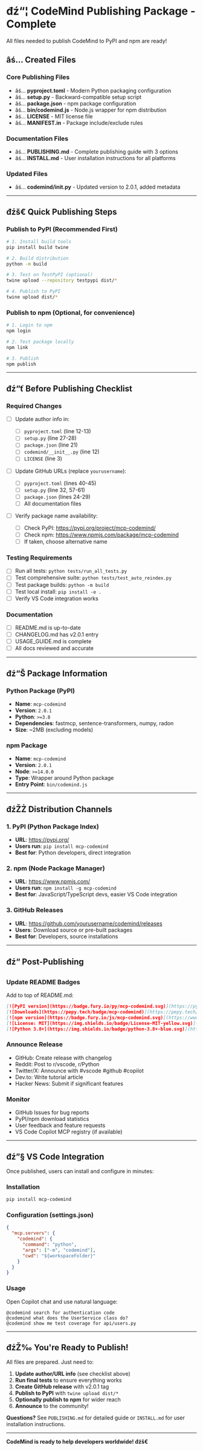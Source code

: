 ﻿# đź“¦ CodeMind Publishing Package - Complete

All files needed to publish CodeMind to PyPI and npm are ready!

## âś… Created Files

### Core Publishing Files

- âś… **pyproject.toml** - Modern Python packaging configuration
- âś… **setup.py** - Backward-compatible setup script
- âś… **package.json** - npm package configuration
- âś… **bin/codemind.js** - Node.js wrapper for npm distribution
- âś… **LICENSE** - MIT license file
- âś… **MANIFEST.in** - Package include/exclude rules

### Documentation Files

- âś… **PUBLISHING.md** - Complete publishing guide with 3 options
- âś… **INSTALL.md** - User installation instructions for all platforms

### Updated Files

- âś… **codemind/**init**.py** - Updated version to 2.0.1, added metadata

---

## đźš€ Quick Publishing Steps

### Publish to PyPI (Recommended First)

```bash
# 1. Install build tools
pip install build twine

# 2. Build distribution
python -m build

# 3. Test on TestPyPI (optional)
twine upload --repository testpypi dist/*

# 4. Publish to PyPI
twine upload dist/*
```

### Publish to npm (Optional, for convenience)

```bash
# 1. Login to npm
npm login

# 2. Test package locally
npm link

# 3. Publish
npm publish
```

---

## đź“ť Before Publishing Checklist

### Required Changes

- [ ] Update author info in:

  - [ ] `pyproject.toml` (line 12-13)
  - [ ] `setup.py` (line 27-28)
  - [ ] `package.json` (line 21)
  - [ ] `codemind/__init__.py` (line 12)
  - [ ] `LICENSE` (line 3)

- [ ] Update GitHub URLs (replace `yourusername`):

  - [ ] `pyproject.toml` (lines 40-45)
  - [ ] `setup.py` (line 32, 57-61)
  - [ ] `package.json` (lines 24-29)
  - [ ] All documentation files

- [ ] Verify package name availability:
  - [ ] Check PyPI: https://pypi.org/project/mcp-codemind/
  - [ ] Check npm: https://www.npmjs.com/package/mcp-codemind
  - [ ] If taken, choose alternative name

### Testing Requirements

- [ ] Run all tests: `python tests/run_all_tests.py`
- [ ] Test comprehensive suite: `python tests/test_auto_reindex.py`
- [ ] Test package builds: `python -m build`
- [ ] Test local install: `pip install -e .`
- [ ] Verify VS Code integration works

### Documentation

- [ ] README.md is up-to-date
- [ ] CHANGELOG.md has v2.0.1 entry
- [ ] USAGE_GUIDE.md is complete
- [ ] All docs reviewed and accurate

---

## đź“Š Package Information

### Python Package (PyPI)

- **Name**: `mcp-codemind`
- **Version**: `2.0.1`
- **Python**: `>=3.8`
- **Dependencies**: fastmcp, sentence-transformers, numpy, radon
- **Size**: ~2MB (excluding models)

### npm Package

- **Name**: `mcp-codemind`
- **Version**: `2.0.1`
- **Node**: `>=14.0.0`
- **Type**: Wrapper around Python package
- **Entry Point**: `bin/codemind.js`

---

## đźŽŻ Distribution Channels

### 1. PyPI (Python Package Index)

- **URL**: https://pypi.org/
- **Users run**: `pip install mcp-codemind`
- **Best for**: Python developers, direct integration

### 2. npm (Node Package Manager)

- **URL**: https://www.npmjs.com/
- **Users run**: `npm install -g mcp-codemind`
- **Best for**: JavaScript/TypeScript devs, easier VS Code integration

### 3. GitHub Releases

- **URL**: https://github.com/yourusername/codemind/releases
- **Users**: Download source or pre-built packages
- **Best for**: Developers, source installations

---

## đź“ Post-Publishing

### Update README Badges

Add to top of README.md:

```markdown
[![PyPI version](https://badge.fury.io/py/mcp-codemind.svg)](https://pypi.org/project/mcp-codemind/)
[![Downloads](https://pepy.tech/badge/mcp-codemind)](https://pepy.tech/project/mcp-codemind)
[![npm version](https://badge.fury.io/js/mcp-codemind.svg)](https://www.npmjs.com/package/mcp-codemind)
[![License: MIT](https://img.shields.io/badge/License-MIT-yellow.svg)](https://opensource.org/licenses/MIT)
[![Python 3.8+](https://img.shields.io/badge/python-3.8+-blue.svg)](https://www.python.org/downloads/)
```

### Announce Release

- GitHub: Create release with changelog
- Reddit: Post to r/vscode, r/Python
- Twitter/X: Announce with #vscode #github #copilot
- Dev.to: Write tutorial article
- Hacker News: Submit if significant features

### Monitor

- GitHub Issues for bug reports
- PyPI/npm download statistics
- User feedback and feature requests
- VS Code Copilot MCP registry (if available)

---

## đź”§ VS Code Integration

Once published, users can install and configure in minutes:

### Installation

```bash
pip install mcp-codemind
```

### Configuration (settings.json)

```json
{
  "mcp.servers": {
    "codemind": {
      "command": "python",
      "args": ["-m", "codemind"],
      "cwd": "${workspaceFolder}"
    }
  }
}
```

### Usage

Open Copilot chat and use natural language:

```
@codemind search for authentication code
@codemind what does the UserService class do?
@codemind show me test coverage for api/users.py
```

---

## đźŽ‰ You're Ready to Publish!

All files are prepared. Just need to:

1. **Update author/URL info** (see checklist above)
2. **Run final tests** to ensure everything works
3. **Create GitHub release** with v2.0.1 tag
4. **Publish to PyPI** with `twine upload dist/*`
5. **Optionally publish to npm** for wider reach
6. **Announce** to the community!

**Questions?** See `PUBLISHING.md` for detailed guide or `INSTALL.md` for user installation instructions.

---

**CodeMind is ready to help developers worldwide! đźš€**

